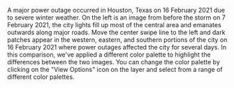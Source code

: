 A major power outage occurred in Houston, Texas on 16 February 2021 due to severe winter weather. On the left is an image from before the storm on 7 February 2021, the city lights fill up most of the central area and emanates outwards along major roads. Move the center swipe line to the left and dark patches appear in the western, eastern, and southern portions of the city on 16 February 2021 where power outages affected the city for several days. In this comparison, we've applied a different color palette to highlight the differences between the two images. You can change the color palette by clicking on the "View Options" icon on the layer and select from a range of different color palettes.